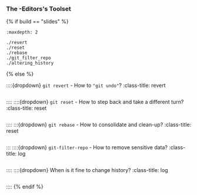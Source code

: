 ### The <i class="fab fa-git"></i>-Editors's Toolset

{% if build == "slides" %}
<!-- BUILDING THE SLIDES -->
```{toctree}
:maxdepth: 2

./revert
./reset
./rebase
./git_filter_repo
./altering_history
```
{% else %}

::::{dropdown} `git revert` - How to `"git undo"`?
:class-title: revert
```{include} ./revert.md
```
::::
::::{dropdown} `git reset` - How to step back and take a different turn?
:class-title: reset
```{include} ./reset.md
```
::::
:::{dropdown} `git rebase` - How to consolidate and clean-up?
:class-title: reset
```{include} ./rebase.md
```
:::
::::{dropdown} `git-filter-repo` - How to remove sensitive data?
:class-title: log
```{include} ./git_filter_repo.md
```
::::
::::{dropdown} When is it fine to change history?
:class-title: log
```{include} ./altering_history.md
```
::::
{% endif %}
